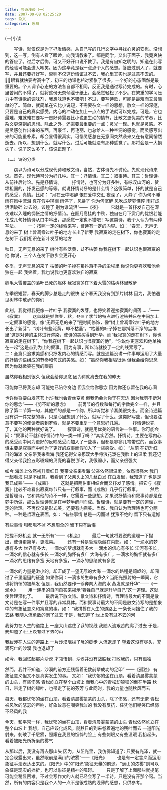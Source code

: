 ```yaml
---
title: 写诗浅谈（一）
date: 2007-09-08 02:25:20
tags: 杂文
categories: 思辨
---
```

(一)小谈

&emsp;&emsp;写诗，就仅仅是为了抒发情感，从自己写的几行文字中寻找心灵的安慰。没想到，这一写，倒有人看了眼馋，向我请教来了。都是同学，又出于面子，我竟爽快的答应了。过后才后悔，可又不好开口说不教了。我是有自知之明的，知道在此写的经验可能会遭人嘲笑。因为这毕竟是我一点点个人的感想。答应过别人了，就要写，并且还要好好写，否则不仅这份情谊过不去，我心里其实也是过意不去的。
眼看就快要考高中了，初三的功课也相对紧张了很多，一个好的心态固然是最重要的。个人调节心态的方法各自都不相同，反正我是通过写诗完成的。有时，心里苦闷的不得了，就将这份无奈倾泄于纸上，会感觉轻松了不少。在繁重的学习压力中有诗歌的调味剂，我想味道也不错吧！不过，要写诗歌，可能是最难而又最简单的了。简单，就简单在它比小说短，不需要杂文一样的思想，散文一样的深邃，只要是自己的真实感受，内心的冲动在加上一点点的手法就可以完成。可是，它也最难，难就难在要写一首好诗需要比小说更生动的情节，比散文更优美的节奏，比杂文更深刻的思想。除此之外，还需要最重要的一点：灵光一现。也就是灵感。不是灵感创作出来的东西，再豪华，再艳丽，也总给人一种空洞的感觉。而灵感写出来的可能虽朴素，却会显得很真实。可惜灵感总在无意间突然袭来又在有意间悄然逝去。所以，想到什么，就写什么，过后可能就没有那种感觉了。那将会是一大损失了。说了这么多了，该说正题了。
<!-- more -->
（二）诗的分类

&emsp;&emsp;窃以为诗可以分成现代诗和散文诗，当然，古体诗先不讨论。先就现代诗来说。首先，现代诗可分为好几种。其一：抒情诗。其二：叙事诗。其三：哲理诗。从前往后讨论。先是抒情诗。
&emsp;&emsp;抒情诗，也可分为好多种，有咏叹山河的，赞颂祖国的，抒发己感的等等。就说抒情诗抒的是什么情？这很简单，抒的就是自己的感受，真情。比如：
“月在云中喝醉
恨在爱中交汇
夜深了，人静了
你为何不睡
雨在风中流泪
真在假中徘徊
雨停了，风静了
你为何沉醉
风吹成梦梦憔悴
雨打成泪泪破碎
过去的，该睡了
别为谁流泪”——《夜》
&emsp;&emsp;它就是一首抒发自己在深夜难以入睡的惆怅之情的抒情诗。在圆月高挂的中秋，独自在月下赏月的忧恨若能化成几句抒情诗从口中吟出，那感觉一定也不错吧！写这类诗，我个人认为有两种写法。
&emsp;&emsp;一：按照一定的线索来写，使诗有一定的内容。如：
“春天，无声无息的来了
树上曾凋零过叶子的地方长出了新芽
我寂寞的走在树下，你也寂寞的走在树下
我们相识在新叶发芽的地方

秋日，无声无息的来了
树叶有些泛黄，却不枯萎
你我在树下一起认识也很寂寞的他
你说，三个人在树下散步会更开心

冬季，无声无息的来了
枯萎的叶子掉在那抖落不净的尘埃里
你说你更喜欢和他单独在一起
我笑着，我也说我也更喜欢独自的寂寞

鹅毛大雪覆盖的落叶已死的躯体
我寂寞的在下着大雪的枯树林里散步

冬季很短暂，春天的脚步总是走的很快
这个春天我没有到那片树林
因为，我怕遇见树林中散步的你们

此刻，我觉得我更像一片叶子
我寂寞的发芽，也将笑着迎接寂寞的凋落……”——《寂寞》
&emsp;&emsp;这首就是抓住春，秋，冬三个季节的特点进行渲染并且在中间加上一定叙事的感觉。像“无声无息的来了”是时间修饰，像“树上曾凋零过叶子的地方长出了新芽”，“树叶有些泛黄，却不枯萎”，“枯萎的叶子掉在那抖落不净的尘埃里”这是对诗的主体进行渲染，使诗的美感得到升华。而“我寂寞的走在树下，你也寂寞的走在树下”，“你我在树下一起认识也很寂寞的他”，“你说你更喜欢和他单独在一起”这是点到为止的叙事。因为有事，所以诗就按了一定的线索写了。
&emsp;&emsp;二：全篇只追求美感和只抒发内心的情感而写。就是通篇没讲一件事却运用了大量的抒情词语组成的节奏和句式的美感。如：
“虽然你我相隔很远
但我会给你思念
因为你就微笑在我的眼前

虽然你我相别很久
但我会给你思念
因为你就离去在我的昨天

可能你已将我忘却
可能她已陪你身边
但我会给你思念
因为你还存留在我的心间

也许你将要白发苍苍
也许我也会青丝变黄
但我仍会为你守在天边
因为我剪不断对你的思念”——《剪不断的思念》
&emsp;&emsp;前两节的行数和每行的字数完全一样，并且除了第二节第一句，其他押的都是一个韵。所以听觉和节奏美很突出。而全诗通篇没有讲一件完整的事，只是心里想到了什么，就写了什么。这类好写些，但也要注意不要写的使读者感到罗索，就是不要重复一个意思好几遍。
&emsp;&emsp;抒情诗说完了，其他的两种就好说了。
&emsp;&emsp;叙事诗，就是用优美的语言讲一件事。你可能会问：“叙事诗不就和抒情诗中的一类一样了吗？”其实否然。抒情诗，主要在写内心的感受而中间为更好的反映感受而加入了一些事，但都是寥寥几笔带过的。而叙事诗主要是叙事而中间为了更好的叙事而假加入了一些感受。如：
“从前
在初升红日的海滩
父亲带我来看海
我还记得父亲那双大手将浪花泼在我脸上的温柔
我还记得父亲带我捡五彩斑斓的贝壳的喜悦
那时，我很弱小，而父亲很强大

如今
海滩上依然初升着红日
我带父亲来看海
父亲依然很温柔，依然很强大
我门一起看海
只是不经意，我看到了父亲头上的几丝白发
在白发里，我知道了
也是是我已成熟”——《成熟》
&emsp;&emsp;这就是把两件事相结合而又抒发了感情。把它与《寂寞》比较不难看出寂寞每节只有一行叙事，而《成熟》几乎行行叙事。
&emsp;&emsp;然后是哲理诗，它和其他的诗不一样，它需要一些思想。如果说抒情诗和叙事诗都是在梦中所做，那么哲理诗就是在半梦半醒间而成。哲理诗，就是要有一定的道理，一定的哲理。不再仅仅是形式美，还要有内涵美。当然，我自认为哲理诗也可分两种。一种是哲理在表面，如：
“有些事情
总是一闪而过
犹豫不绝的
留下只有遗憾

有些事情
甩都甩不掉
不想周全的
留下只有后悔

把握不好机会
就一无所有”——《机会》
&emsp;&emsp;最后一句就将要说的道理一下抛出，使诗更简单，更浅易。
&emsp;&emsp;还有一种是哲理隐藏在内部。如：
“一滴水的梦想有多大
世界有多大，一滴水的梦想就有多大
一滴水的信心有多长
江河有多长，一滴水的信心就有多长
一滴水的胸怀有多广
大海有多广，一滴水的胸怀就有多广
一滴水的思绪有多宽
天地有多宽，一滴水的思绪就有多宽

一滴水的力量是渺小的，却汇成了一望无际的大海
一滴水的路程是崎岖的，却闯过了千里迢迢的征途
如果你问：一滴水的生命有多久?
当阳光照射的一瞬间，它也将悄悄的被蒸发
但是，我仍然要作一滴奔向大海的水
蒸发就是升华”——《一滴水》
&emsp;&emsp;用一连串的自问自答来揭示“牺牲自己就是升华自己”这一道理。这就使哲理深化了。
&emsp;&emsp;最后说下散文诗。散文诗和抒情诗，哲理诗最大的不同是散文诗是在写一件事并且写的非常具体。而和叙事诗最大的不同是散文诗写的是想象中的有象征意义和寓意的事。如：
“我拼搏在人生的道路上
一条长河挡住了我的去路
我随人流勇敢的淌了过去
于是，我知道了:世上没有过不去的河

我努力在人生的道路上
一座大山遮住了我的视线
我随人流艰苦的爬了过去
于是，我知道了:世上没有过不去的山

我跋涉在人生的道路上
一片沙漠阻拦了我的脚步
人流退却了
望着这没有尽头，充满死亡的沙漠
我也退却了

如今，我回忆起那片沙漠
才领悟到，沙漠并没有战胜我
打败我的，只有孤独

然而，我并不知道，沙漠的前方还残留着无数前辈成功的足印”
——《孤独》
有象征意义但又不是真实发生的事。
又如：
“我忧郁的坐在山顶，看着清晨雾蒙蒙的山头，有些伤感
青松屹立在整个山坡上
而我心中的青松却狼狈的倒在半路
秋日，带走了树的绿叶，也带走了花的芬芳
与此同时，我的力量也随秋风而去

每天，我都忧郁的坐在山顶，看着清晨雾蒙蒙的山头，除了伤感，还有无奈
青松被风吹的瑟瑟的声响，好象故意在嘲笑我似的
我没有反抗，任凭他们嘲笑已经弱不经风的我

今天，和平常一样，我忧郁的坐在山顶，看着清晨雾蒙蒙的山头
青松依然屹立在整个山坡上
我想，自己应该化成风，随秋日的到来卷着遍地的残叶而去
一道阳光射来，刺破了千层雾，照耀在我显的憔悴的脸上
有些刺眼又有些温暖
我抬起头，看着被阳光所折磨的雾气

从那以后，我没有再去那山头
因为，从阳光里，我仿佛知道了:
只要有光泽，就一定会现露出来，虽然眼前是满山的浓雾”——《阳光》
&emsp;&emsp;也是有一定含义而运用象征手法表达出来的。《阳光》中的“阳光”象征无量的前途。“满山的浓雾”则可以象征是现实的挫折，也可以象征是精神的障碍。
&emsp;&emsp;只是了解了上面那些就提笔可能会稍显困难。不过会写作文的人就已经会写了一半诗，只是没有开那个窍。当然，所有的内容只是我个人的一点不是很成熟的浅薄的感想，只供参考。